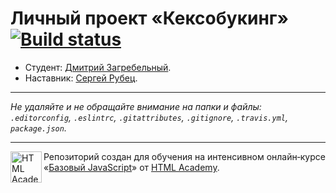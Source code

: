 # Личный проект «Кексобукинг» [![Build status][travis-image]][travis-url]

* Студент: [Дмитрий Загребельный](https://up.htmlacademy.ru/javascript/10/user/203950).
* Наставник: [Сергей Рубец](https://htmlacademy.ru/profile/amator).

---

_Не удаляйте и не обращайте внимание на папки и файлы:_<br>
_`.editorconfig`, `.eslintrc`, `.gitattributes`, `.gitignore`, `.travis.yml`, `package.json`._

---

<a href="https://htmlacademy.ru/intensive/javascript"><img align="left" width="50" height="50" title="HTML Academy" src="https://up.htmlacademy.ru/static/img/intensive/javascript/logo-for-github.svg"></a>

Репозиторий создан для обучения на интенсивном онлайн‑курсе «[Базовый JavaScript](https://htmlacademy.ru/intensive/javascript)» от [HTML Academy](https://htmlacademy.ru).

[travis-image]: https://travis-ci.org/htmlacademy-javascript/203950-keksobooking.svg?branch=master
[travis-url]: https://travis-ci.org/htmlacademy-javascript/203950-keksobooking
